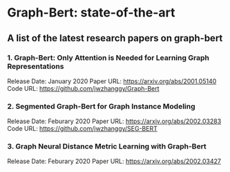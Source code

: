 # Graph-Bert: state-of-the-art
## A list of the latest research papers on graph-bert

### 1. Graph-Bert: Only Attention is Needed for Learning Graph Representations
Release Date: January 2020
Paper URL: https://arxiv.org/abs/2001.05140 <br>
Code URL: https://github.com/jwzhanggy/Graph-Bert

### 2. Segmented Graph-Bert for Graph Instance Modeling
Release Date: Feburary 2020
Paper URL: https://arxiv.org/abs/2002.03283 <br>
Code URL: https://github.com/jwzhanggy/SEG-BERT

### 3. Graph Neural Distance Metric Learning with Graph-Bert
Release Date: Feburary 2020
Paper URL: https://arxiv.org/abs/2002.03427 <br>

